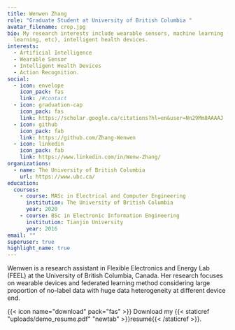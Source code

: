 ```yaml
---
title: Wenwen Zhang
role: "Graduate Student at University of British Columbia "
avatar_filename: crop.jpg
bio: My research interests include wearable sensors, machine learning (federated
  learning, etc), intelligent health devices.
interests:
  - Artificial Intelligence
  - Wearable Sensor
  - Intelligent Health Devices
  - Action Recognition.
social:
  - icon: envelope
    icon_pack: fas
    link: /#contact
  - icon: graduation-cap
    icon_pack: fas
    link: https://scholar.google.ca/citations?hl=en&user=Nn29Mm8AAAAJ
  - icon: github
    icon_pack: fab
    link: https://github.com/Zhang-Wenwen
  - icon: linkedin
    icon_pack: fab
    link: https://www.linkedin.com/in/Wenw-Zhang/
organizations:
  - name: The University of British Columbia
    url: https://www.ubc.ca/
education:
  courses:
    - course: MASc in Electrical and Computer Engineering
      institution: The University of British Columbia
      year: 2020
    - course: BSc in Electronic Information Engineering
      institution: Tianjin University
      year: 2016
email: ""
superuser: true
highlight_name: true
---
```

Wenwen is a research assistant in Flexible Electronics and Energy Lab (FEEL) at the University of British Columbia, Canada. Her research focuses on wearable devices and federated learning method considering large proportion of no-label data with huge data heterogeneity at different device end.

{{< icon name="download" pack="fas" >}} Download my {{< staticref "uploads/demo_resume.pdf" "newtab" >}}resumé{{< /staticref >}}.